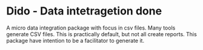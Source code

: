 Dido - Data intetragetion done 
==============================
A micro data integration package with focus in csv files. Many tools generate
CSV files. This is practically default, but not all create reports. This 
package have intention to be a facilitator to generate it.


